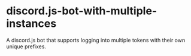 # discord.js-bot-with-multiple-instances
 A discord.js bot that supports logging into multiple tokens with their own unique prefixes.
